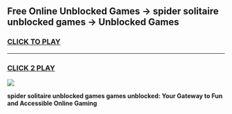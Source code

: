 
## Free Online Unblocked Games → spider solitaire unblocked games → Unblocked Games
<h3>
<a href="https://premium.freeplayer.one?title=spider_solitaire_unblocked_games&ref=21F">CLICK TO PLAY</a></h3>
<hr>

<h3>
<a href="https://premium.freeplayer.one?title=spider_solitaire_unblocked_games&ref=21F">CLICK 2 PLAY</a>
  
</h3>

<a href="https://premium.freeplayer.one?title=spider_solitaire_unblocked_games&ref=21F/"><img src="https://clearcache.store/games.png"></a>


**spider solitaire unblocked games games unblocked: Your Gateway to Fun and Accessible Online Gaming**
